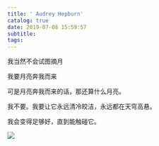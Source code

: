 ```yaml
---
title: ' Audrey Hepburn'
catalog: true
date: 2019-07-08 15:59:57
subtitle:
tags:
---
```


我当然不会试图摘月

我要月亮奔我而来

可是月亮奔我而来的话，那还算什么月亮。

我不要。我要让它永远清冷皎洁，永远都在天穹高悬。

我会变得足够好，直到能触碰它。 

![](https://beautifulanbb.com/resources/img/moon.jpg)
